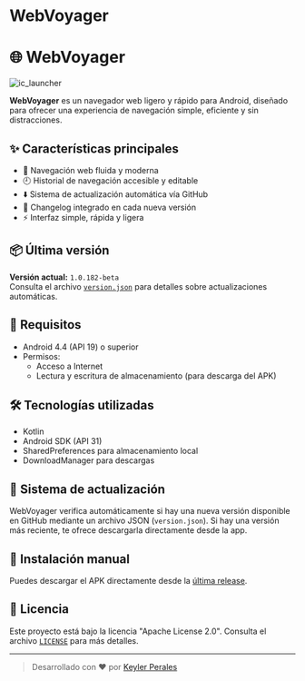 # WebVoyager
# 🌐 WebVoyager

![ic_launcher](https://github.com/user-attachments/assets/c3844edd-53a4-48c0-8d8b-fdb685f0fc5a)


**WebVoyager** es un navegador web ligero y rápido para Android, diseñado para ofrecer una experiencia de navegación simple, eficiente y sin distracciones.

## ✨ Características principales

- 🔎 Navegación web fluida y moderna
- 🕘 Historial de navegación accesible y editable
- ⬇️ Sistema de actualización automática vía GitHub
- 📜 Changelog integrado en cada nueva versión
- ⚡ Interfaz simple, rápida y ligera

## 📦 Última versión

**Versión actual:** `1.0.182-beta`  
Consulta el archivo [`version.json`](https://raw.githubusercontent.com/KeylerPerales/WebVoyager/main/version.json) para detalles sobre actualizaciones automáticas.

## 📱 Requisitos

- Android 4.4 (API 19) o superior
- Permisos:  
  - Acceso a Internet  
  - Lectura y escritura de almacenamiento (para descarga del APK)

## 🛠️ Tecnologías utilizadas

- Kotlin
- Android SDK (API 31)
- SharedPreferences para almacenamiento local
- DownloadManager para descargas

## 🔄 Sistema de actualización

WebVoyager verifica automáticamente si hay una nueva versión disponible en GitHub mediante un archivo JSON (`version.json`). Si hay una versión más reciente, te ofrece descargarla directamente desde la app.

## 🚀 Instalación manual

Puedes descargar el APK directamente desde la [última release](https://github.com/KeylerPerales/WebVoyager/releases).

## 📝 Licencia

Este proyecto está bajo la licencia "Apache License 2.0". Consulta el archivo [`LICENSE`](LICENSE) para más detalles.

---

> Desarrollado con ❤️ por [Keyler Perales](https://github.com/KeylerPerales)
